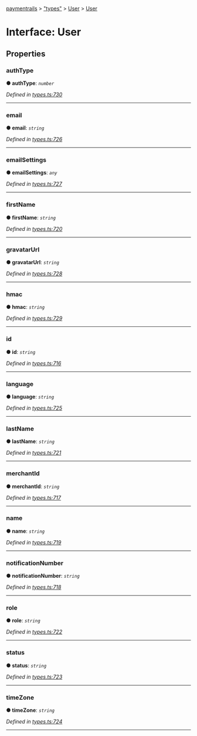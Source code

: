 [paymentrails](../README.md) > ["types"](../modules/_types_.md) > [User](../modules/_types_.user.md) > [User](../interfaces/_types_.user.user.md)



# Interface: User


## Properties
<a id="authtype"></a>

###  authType

**●  authType**:  *`number`* 

*Defined in [types.ts:730](https://github.com/PaymentRails/javascript-sdk/blob/e46ce8e/lib/types.ts#L730)*





___

<a id="email"></a>

###  email

**●  email**:  *`string`* 

*Defined in [types.ts:726](https://github.com/PaymentRails/javascript-sdk/blob/e46ce8e/lib/types.ts#L726)*





___

<a id="emailsettings"></a>

###  emailSettings

**●  emailSettings**:  *`any`* 

*Defined in [types.ts:727](https://github.com/PaymentRails/javascript-sdk/blob/e46ce8e/lib/types.ts#L727)*





___

<a id="firstname"></a>

###  firstName

**●  firstName**:  *`string`* 

*Defined in [types.ts:720](https://github.com/PaymentRails/javascript-sdk/blob/e46ce8e/lib/types.ts#L720)*





___

<a id="gravatarurl"></a>

###  gravatarUrl

**●  gravatarUrl**:  *`string`* 

*Defined in [types.ts:728](https://github.com/PaymentRails/javascript-sdk/blob/e46ce8e/lib/types.ts#L728)*





___

<a id="hmac"></a>

###  hmac

**●  hmac**:  *`string`* 

*Defined in [types.ts:729](https://github.com/PaymentRails/javascript-sdk/blob/e46ce8e/lib/types.ts#L729)*





___

<a id="id"></a>

###  id

**●  id**:  *`string`* 

*Defined in [types.ts:716](https://github.com/PaymentRails/javascript-sdk/blob/e46ce8e/lib/types.ts#L716)*





___

<a id="language"></a>

###  language

**●  language**:  *`string`* 

*Defined in [types.ts:725](https://github.com/PaymentRails/javascript-sdk/blob/e46ce8e/lib/types.ts#L725)*





___

<a id="lastname"></a>

###  lastName

**●  lastName**:  *`string`* 

*Defined in [types.ts:721](https://github.com/PaymentRails/javascript-sdk/blob/e46ce8e/lib/types.ts#L721)*





___

<a id="merchantid"></a>

###  merchantId

**●  merchantId**:  *`string`* 

*Defined in [types.ts:717](https://github.com/PaymentRails/javascript-sdk/blob/e46ce8e/lib/types.ts#L717)*





___

<a id="name"></a>

###  name

**●  name**:  *`string`* 

*Defined in [types.ts:719](https://github.com/PaymentRails/javascript-sdk/blob/e46ce8e/lib/types.ts#L719)*





___

<a id="notificationnumber"></a>

###  notificationNumber

**●  notificationNumber**:  *`string`* 

*Defined in [types.ts:718](https://github.com/PaymentRails/javascript-sdk/blob/e46ce8e/lib/types.ts#L718)*





___

<a id="role"></a>

###  role

**●  role**:  *`string`* 

*Defined in [types.ts:722](https://github.com/PaymentRails/javascript-sdk/blob/e46ce8e/lib/types.ts#L722)*





___

<a id="status"></a>

###  status

**●  status**:  *`string`* 

*Defined in [types.ts:723](https://github.com/PaymentRails/javascript-sdk/blob/e46ce8e/lib/types.ts#L723)*





___

<a id="timezone"></a>

###  timeZone

**●  timeZone**:  *`string`* 

*Defined in [types.ts:724](https://github.com/PaymentRails/javascript-sdk/blob/e46ce8e/lib/types.ts#L724)*





___


